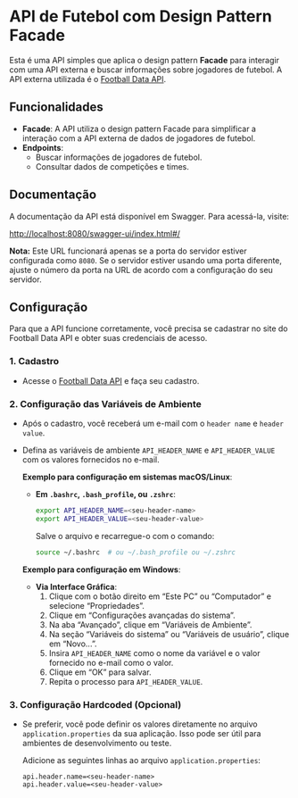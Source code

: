 # API de Futebol com Design Pattern Facade

Esta é uma API simples que aplica o design pattern **Facade** para interagir com uma API externa e buscar informações sobre jogadores de futebol. A API externa utilizada é o [Football Data API](https://www.football-data.org).

## Funcionalidades

- **Facade**: A API utiliza o design pattern Facade para simplificar a interação com a API externa de dados de jogadores de futebol.
- **Endpoints**:
    - Buscar informações de jogadores de futebol.
    - Consultar dados de competições e times.

## Documentação

A documentação da API está disponível em Swagger. Para acessá-la, visite:

[http://localhost:8080/swagger-ui/index.html#/](http://localhost:8080/swagger-ui/index.html#/)

**Nota:** Este URL funcionará apenas se a porta do servidor estiver configurada como `8080`. Se o servidor estiver usando uma porta diferente, ajuste o número da porta na URL de acordo com a configuração do seu servidor.

## Configuração

Para que a API funcione corretamente, você precisa se cadastrar no site do Football Data API e obter suas credenciais de acesso.

### 1. Cadastro

- Acesse o [Football Data API](https://www.football-data.org/client/register) e faça seu cadastro.

### 2. Configuração das Variáveis de Ambiente

- Após o cadastro, você receberá um e-mail com o `header name` e `header value`.
- Defina as variáveis de ambiente `API_HEADER_NAME` e `API_HEADER_VALUE` com os valores fornecidos no e-mail.

  **Exemplo para configuração em sistemas macOS/Linux**:

    - **Em `.bashrc`, `.bash_profile`, ou `.zshrc`**:
      ```sh
      export API_HEADER_NAME=<seu-header-name>
      export API_HEADER_VALUE=<seu-header-value>
      ```
      Salve o arquivo e recarregue-o com o comando:
      ```sh
      source ~/.bashrc  # ou ~/.bash_profile ou ~/.zshrc
      ```

  **Exemplo para configuração em Windows**:

    - **Via Interface Gráfica**:
        1. Clique com o botão direito em “Este PC” ou “Computador” e selecione “Propriedades”.
        2. Clique em “Configurações avançadas do sistema”.
        3. Na aba “Avançado”, clique em “Variáveis de Ambiente”.
        4. Na seção “Variáveis do sistema” ou “Variáveis de usuário”, clique em “Novo...”.
        5. Insira `API_HEADER_NAME` como o nome da variável e o valor fornecido no e-mail como o valor.
        6. Clique em “OK” para salvar.
        7. Repita o processo para `API_HEADER_VALUE`.

### 3. Configuração Hardcoded (Opcional)

- Se preferir, você pode definir os valores diretamente no arquivo `application.properties` da sua aplicação. Isso pode ser útil para ambientes de desenvolvimento ou teste.

  Adicione as seguintes linhas ao arquivo `application.properties`:

  ```properties
  api.header.name=<seu-header-name>
  api.header.value=<seu-header-value>
